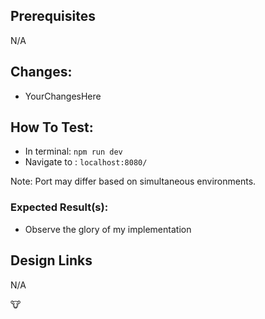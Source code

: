 ## Prerequisites
N/A

## Changes:
- YourChangesHere

## How To Test:
- In terminal: `npm run dev`
- Navigate to : `localhost:8080/`

Note: Port may differ based on simultaneous environments.

### Expected Result(s):

- Observe the glory of my implementation

## Design Links

N/A

:cow:
